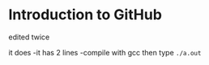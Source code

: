 # Introduction to GitHub
edited twice

it does
-it has 2 lines
-compile with gcc
then type `./a.out`

